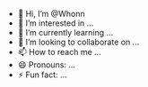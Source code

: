 - 👋 Hi, I’m @Whonn
- 👀 I’m interested in ...
- 🌱 I’m currently learning ...
- 💞️ I’m looking to collaborate on ...
- 📫 How to reach me ...
- 😄 Pronouns: ...
- ⚡ Fun fact: ...

<!---
Whonn/Whonn is a ✨ special ✨ repository because its `README.md` (this file) appears on your GitHub profile.
You can click the Preview link to take a look at your changes.
--->
